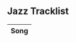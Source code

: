 <div class="tracklist-section">
  <h2>Jazz Tracklist</h2>
  <table class="tracklist-table" id="tracklist-table">
    <thead>
      <tr>
        <th>Song</th>
      </tr>
    </thead>
    <tbody>
      <!-- Tracklist data will be inserted here by JavaScript -->
    </tbody>
  </table>
</div>

<script>
// Function to fetch CSV data
function loadTracklist() {
  fetch('/assets/tracklists/jazz.csv')
    .then(response => response.text())
    .then(csvData => {
      const rows = csvData.split('\n').slice(1); // Remove header row
      const tableBody = document.querySelector('#tracklist-table tbody');
      rows.forEach(row => {
        const cols = row.split(',').map(col => col.replace(/(^"|"$)/g, '').trim()); // Remove quotes and trim

        if (cols.length > 0) {  // Only check for the song column
          const tr = document.createElement('tr');
          const songTd = document.createElement('td');

          // Set text content for song cell
          songTd.textContent = cols[0]; // Only one column for song

          // Add data-label attributes for responsive design
          songTd.setAttribute('data-label', 'Song');

          // Append cell to the row
          tr.appendChild(songTd);
          tableBody.appendChild(tr);
        }
      });
    })
    .catch(error => console.error('Error loading tracklist:', error));
}

// Call the function on page load
document.addEventListener('DOMContentLoaded', loadTracklist);
</script>
